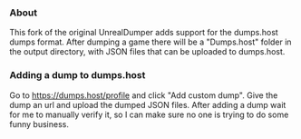 ### About
This fork of the original UnrealDumper adds support for the dumps.host dumps format. After dumping a game there will be a "Dumps.host" folder in the output directory, with JSON files that can be uploaded to dumps.host.

### Adding a dump to dumps.host
Go to https://dumps.host/profile and click "Add custom dump". Give the dump an url and upload the dumped JSON files. After adding a dump wait for me to manually verify it, so I can make sure no one is trying to do some funny business.
